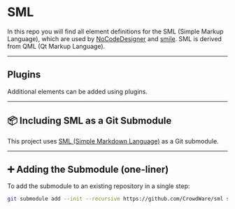 # SML
In this repo you will find all element definitions for the SML (Simple Markup Language), which are used by [NoCodeDesigner](https://github.com/CrowdWare/NoCodeDesigner) and [smile](https://github.com/CrowdWare/smile).
SML is derived from QML (Qt Markup Language).

---

## Plugins
Additional elements can be added using plugins.

---

## 📦 Including SML as a Git Submodule

This project uses [SML (Simple Markdown Language)](https://github.com/CrowdWare/sml) as a Git submodule.

---

## ➕ Adding the Submodule (one-liner)

To add the submodule to an existing repository in a single step:

```bash
git submodule add --init --recursive https://github.com/CrowdWare/sml sml
```